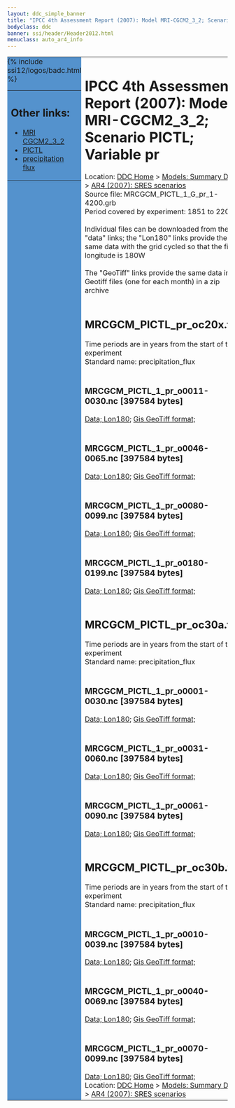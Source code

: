 ```yaml
---
layout: ddc_simple_banner
title: "IPCC 4th Assessment Report (2007): Model MRI-CGCM2_3_2; Scenario PICTL; Variable pr"
bodyclass: ddc
banner: ssi/header/Header2012.html
menuclass: auto_ar4_info
---
```



<table width="100%" border="0" cellspacing="0" cellpadding="0" style="border-collapse: collapse;">
<tr style="margin:0;padding:0;border:0;">
<td style="margin:0;padding:0;border:0;height:1pt;width:150pt;background:#5492CD;" valign="top" >

<div id="lh-col2" class="auto_ar4_info">
<table class="menumain" bgcolor="#5492CD" cellspacing="0" width="100%" border="0">
<tr><td>
<h2> Other links:</h2>
<ul>
<li><a href="/auto/ar4/model-MRI-CGCM2_3_2.html">MRI<br/>CGCM2_3_2</a></li>
<li><a href="/auto/ar4/scenario-PICTL.html">PICTL</a></li>
<li><a href="/auto/ar4/var-precipitation_flux.html">precipitation flux</a></li>
</ul>
</td></tr>
{% include ssi12/logos/badc.html %}
</table>
</div>
</td>
<td><h1>IPCC 4th Assessment Report (2007): Model MRI-CGCM2_3_2; Scenario PICTL; Variable pr</h1>

<!-- Breadcrumb1 -->
<div id="breadcrumb1" align="left">
Location: <a href="/index.html">DDC Home</a> > <a href="/sim/gcm_clim/">Models: Summary Data</a>
> <a href="/sim/gcm_clim/SRES_AR4/index.html">AR4 (2007): SRES scenarios</a>
</div>
<!-- End of Breadcrumb1 -->Source file: MRCGCM_PICTL_1_G_pr_1-4200.grb
<br/>
Period covered by experiment: 1851 to 2200<br/>
<br/>Individual files can be downloaded from the "data" links; the "Lon180" links provide the same data
         with the grid cycled so that the first longitude is 180W<br/>
<br/>The "GeoTiff" links provide the same data in 12 Geotiff files (one for each month)
          in a zip archive<br/>
<br/><h2>MRCGCM_PICTL_pr_oc20x.tar</h2>
Time periods are in years from the start of the experiment<br/>
Standard name: precipitation_flux<br>
<br/><h3>MRCGCM_PICTL_1_pr_o0011-0030.nc [397584 bytes]</h3>
<a href="http://apps.ipcc-data.org/cgi-bin/downl/ar4_nc/pr/MRCGCM_PICTL_1_pr_o0011-0030.nc">Data; </a><a href="http://apps.ipcc-data.org/cgi-bin/downl/ar4_nc/pr/MRCGCM_PICTL_1_pr_o0011-0030.cyto180.nc"> Lon180</a>; <a href="/cgi-bin/downl/ar4_tif/pr/MRCGCM_PICTL_1_pr_o0011-0030.zip">Gis GeoTiff format; </a><br/>
<br/><h3>MRCGCM_PICTL_1_pr_o0046-0065.nc [397584 bytes]</h3>
<a href="http://apps.ipcc-data.org/cgi-bin/downl/ar4_nc/pr/MRCGCM_PICTL_1_pr_o0046-0065.nc">Data; </a><a href="http://apps.ipcc-data.org/cgi-bin/downl/ar4_nc/pr/MRCGCM_PICTL_1_pr_o0046-0065.cyto180.nc"> Lon180</a>; <a href="/cgi-bin/downl/ar4_tif/pr/MRCGCM_PICTL_1_pr_o0046-0065.zip">Gis GeoTiff format; </a><br/>
<br/><h3>MRCGCM_PICTL_1_pr_o0080-0099.nc [397584 bytes]</h3>
<a href="http://apps.ipcc-data.org/cgi-bin/downl/ar4_nc/pr/MRCGCM_PICTL_1_pr_o0080-0099.nc">Data; </a><a href="http://apps.ipcc-data.org/cgi-bin/downl/ar4_nc/pr/MRCGCM_PICTL_1_pr_o0080-0099.cyto180.nc"> Lon180</a>; <a href="/cgi-bin/downl/ar4_tif/pr/MRCGCM_PICTL_1_pr_o0080-0099.zip">Gis GeoTiff format; </a><br/>
<br/><h3>MRCGCM_PICTL_1_pr_o0180-0199.nc [397584 bytes]</h3>
<a href="http://apps.ipcc-data.org/cgi-bin/downl/ar4_nc/pr/MRCGCM_PICTL_1_pr_o0180-0199.nc">Data; </a><a href="http://apps.ipcc-data.org/cgi-bin/downl/ar4_nc/pr/MRCGCM_PICTL_1_pr_o0180-0199.cyto180.nc"> Lon180</a>; <a href="/cgi-bin/downl/ar4_tif/pr/MRCGCM_PICTL_1_pr_o0180-0199.zip">Gis GeoTiff format; </a><br/>
<br/><h2>MRCGCM_PICTL_pr_oc30a.tar</h2>
Time periods are in years from the start of the experiment<br/>
Standard name: precipitation_flux<br>
<br/><h3>MRCGCM_PICTL_1_pr_o0001-0030.nc [397584 bytes]</h3>
<a href="http://apps.ipcc-data.org/cgi-bin/downl/ar4_nc/pr/MRCGCM_PICTL_1_pr_o0001-0030.nc">Data; </a><a href="http://apps.ipcc-data.org/cgi-bin/downl/ar4_nc/pr/MRCGCM_PICTL_1_pr_o0001-0030.cyto180.nc"> Lon180</a>; <a href="/cgi-bin/downl/ar4_tif/pr/MRCGCM_PICTL_1_pr_o0001-0030.zip">Gis GeoTiff format; </a><br/>
<br/><h3>MRCGCM_PICTL_1_pr_o0031-0060.nc [397584 bytes]</h3>
<a href="http://apps.ipcc-data.org/cgi-bin/downl/ar4_nc/pr/MRCGCM_PICTL_1_pr_o0031-0060.nc">Data; </a><a href="http://apps.ipcc-data.org/cgi-bin/downl/ar4_nc/pr/MRCGCM_PICTL_1_pr_o0031-0060.cyto180.nc"> Lon180</a>; <a href="/cgi-bin/downl/ar4_tif/pr/MRCGCM_PICTL_1_pr_o0031-0060.zip">Gis GeoTiff format; </a><br/>
<br/><h3>MRCGCM_PICTL_1_pr_o0061-0090.nc [397584 bytes]</h3>
<a href="http://apps.ipcc-data.org/cgi-bin/downl/ar4_nc/pr/MRCGCM_PICTL_1_pr_o0061-0090.nc">Data; </a><a href="http://apps.ipcc-data.org/cgi-bin/downl/ar4_nc/pr/MRCGCM_PICTL_1_pr_o0061-0090.cyto180.nc"> Lon180</a>; <a href="/cgi-bin/downl/ar4_tif/pr/MRCGCM_PICTL_1_pr_o0061-0090.zip">Gis GeoTiff format; </a><br/>
<br/><h2>MRCGCM_PICTL_pr_oc30b.tar</h2>
Time periods are in years from the start of the experiment<br/>
Standard name: precipitation_flux<br>
<br/><h3>MRCGCM_PICTL_1_pr_o0010-0039.nc [397584 bytes]</h3>
<a href="http://apps.ipcc-data.org/cgi-bin/downl/ar4_nc/pr/MRCGCM_PICTL_1_pr_o0010-0039.nc">Data; </a><a href="http://apps.ipcc-data.org/cgi-bin/downl/ar4_nc/pr/MRCGCM_PICTL_1_pr_o0010-0039.cyto180.nc"> Lon180</a>; <a href="/cgi-bin/downl/ar4_tif/pr/MRCGCM_PICTL_1_pr_o0010-0039.zip">Gis GeoTiff format; </a><br/>
<br/><h3>MRCGCM_PICTL_1_pr_o0040-0069.nc [397584 bytes]</h3>
<a href="http://apps.ipcc-data.org/cgi-bin/downl/ar4_nc/pr/MRCGCM_PICTL_1_pr_o0040-0069.nc">Data; </a><a href="http://apps.ipcc-data.org/cgi-bin/downl/ar4_nc/pr/MRCGCM_PICTL_1_pr_o0040-0069.cyto180.nc"> Lon180</a>; <a href="/cgi-bin/downl/ar4_tif/pr/MRCGCM_PICTL_1_pr_o0040-0069.zip">Gis GeoTiff format; </a><br/>
<br/><h3>MRCGCM_PICTL_1_pr_o0070-0099.nc [397584 bytes]</h3>
<a href="http://apps.ipcc-data.org/cgi-bin/downl/ar4_nc/pr/MRCGCM_PICTL_1_pr_o0070-0099.nc">Data; </a><a href="http://apps.ipcc-data.org/cgi-bin/downl/ar4_nc/pr/MRCGCM_PICTL_1_pr_o0070-0099.cyto180.nc"> Lon180</a>; <a href="/cgi-bin/downl/ar4_tif/pr/MRCGCM_PICTL_1_pr_o0070-0099.zip">Gis GeoTiff format; </a><br/>
<!-- Breadcrumb2 -->
<div id="breadcrumb2" align="left">
Location: <a href="/index.html">DDC Home</a> > <a href="/sim/gcm_clim/">Models: Summary Data</a>
> <a href="/sim/gcm_clim/SRES_AR4/index.html">AR4 (2007): SRES scenarios</a>
</div>
<!-- End of Breadcrumb2 --></td></tr></table>
